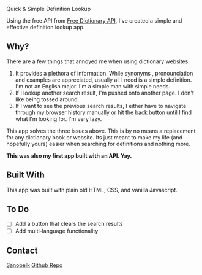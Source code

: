 Quick & Simple Definition Lookup

Using the free API from [Free Dictionary API](https://dictionaryapi.dev/), I've created a simple and effective definition lookup app. 

## Why?


There are a few things that annoyed me when using dictionary websites.

1. It provides a plethora of information. While synonyms , pronounciation and examples are appreciated, usually all I need is a simple definition. I'm not an English major. I'm a simple man with simple needs.
1. If I lookup another search result, I'm pushed onto another page. I don't like being tossed around.
1. If I want to see the previous search results, I either have to navigate through my browser history manually or hit the back button until I find what I'm looking for. I'm very lazy.

This app solves the three issues above. This is by no means a replacement for any dictionary book or website. Its just meant to make my life (and hopefully yours) easier when searching for definitions and nothing more.

**This was also my first app built with an API. Yay.**

## Built With

This app was built with plain old HTML, CSS, and vanilla Javascript.

## To Do

* [ ] Add a button that clears the search results
* [ ] Add multi-language functionality

## Contact

[Sanobelk](https://github.com/Sanobelk)
[Github Repo](https://github.com/Sanobelk/dictionary_lookup)
